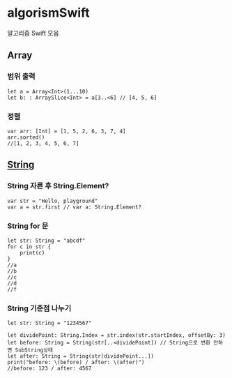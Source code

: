 # algorismSwift
알고리즘 Swift 모음

## Array
### 범위 출력

~~~
let a = Array<Int>(1...10)
let b: : ArraySlice<Int> = a[3..<6] // [4, 5, 6]
~~~

### 정렬

~~~
var arr: [Int] = [1, 5, 2, 6, 3, 7, 4]
arr.sorted()
//[1, 2, 3, 4, 5, 6, 7]
~~~

## [String](https://developer.apple.com/documentation/swift/string)

### String 자른 후 String.Element?
~~~
var str = "Hello, playground"
var a = str.first // var a: String.Element?
~~~

### String for 문
~~~
let str: String = "abcdf"
for c in str {
    print(c)
}
//a
//b
//c
//d
//f
~~~

### String 기준점 나누기

~~~
let str: String = "1234567"

let dividePoint: String.Index = str.index(str.startIndex, offsetBy: 3)
let before: String = String(str[..<dividePoint]) // String으로 변환 안하면 SubString상태
let after: String = String(str[dividePoint...])
print("before: \(before) / after: \(after)")
//before: 123 / after: 4567
~~~